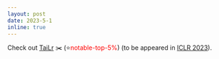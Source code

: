 ```yaml
---
layout: post
date: 2023-5-1
inline: true
---
```


Check out [TaiLr](https://openreview.net/forum?id=VELL0PlWfc) :scissors: (:star:<span style="color:red">notable-top-5%</span>) (to be appeared in [ICLR 2023](https://iclr.cc)).
